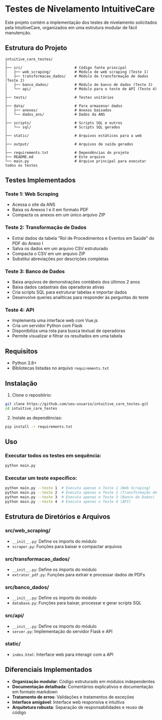 # Testes de Nivelamento IntuitiveCare

Este projeto contém a implementação dos testes de nivelamento solicitados pela IntuitiveCare, organizados em uma estrutura modular de fácil manutenção.

## Estrutura do Projeto

```
intuitive_care_testes/
│
├── src/                        # Código fonte principal
│   ├── web_scraping/           # Módulo de web scraping (Teste 1)
│   ├── transformacao_dados/    # Módulo de transformação de dados (Teste 2)
│   ├── banco_dados/            # Módulo de banco de dados (Teste 3)
│   └── api/                    # Módulo para o teste de API (Teste 4)
│
├── tests/                      # Testes unitários
│
├── data/                       # Para armazenar dados
│   ├── anexos/                 # Anexos baixados
│   └── dados_ans/              # Dados da ANS
│
├── scripts/                    # Scripts SQL e outros
│   └── sql/                    # Scripts SQL gerados
│
├── static/                     # Arquivos estáticos para a web
│
├── output/                     # Arquivos de saída gerados
│
├── requirements.txt            # Dependências do projeto
├── README.md                   # Este arquivo
└── main.py                     # Arquivo principal para executar todos os testes
```

## Testes Implementados

### Teste 1: Web Scraping

- Acessa o site da ANS
- Baixa os Anexos I e II em formato PDF
- Compacta os anexos em um único arquivo ZIP

### Teste 2: Transformação de Dados

- Extrai dados da tabela "Rol de Procedimentos e Eventos em Saúde" do PDF do Anexo I
- Salva os dados em um arquivo CSV estruturado
- Compacta o CSV em um arquivo ZIP
- Substitui abreviações por descrições completas

### Teste 3: Banco de Dados

- Baixa arquivos de demonstrações contábeis dos últimos 2 anos
- Baixa dados cadastrais das operadoras ativas
- Cria scripts SQL para estruturar tabelas e importar dados
- Desenvolve queries analíticas para responder às perguntas do teste

### Teste 4: API

- Implementa uma interface web com Vue.js
- Cria um servidor Python com Flask
- Disponibiliza uma rota para busca textual de operadoras
- Permite visualizar e filtrar os resultados em uma tabela

## Requisitos

- Python 3.8+
- Bibliotecas listadas no arquivo `requirements.txt`

## Instalação

1. Clone o repositório:

```bash
git clone https://github.com/seu-usuario/intuitive_care_testes.git
cd intuitive_care_testes
```

2. Instale as dependências:

```bash
pip install -r requirements.txt
```

## Uso

### Executar todos os testes em sequência:

```bash
python main.py
```

### Executar um teste específico:

```bash
python main.py --teste 1  # Executa apenas o Teste 1 (Web Scraping)
python main.py --teste 2  # Executa apenas o Teste 2 (Transformação de Dados)
python main.py --teste 3  # Executa apenas o Teste 3 (Banco de Dados)
python main.py --teste 4  # Executa apenas o Teste 4 (API)
```

## Estrutura de Diretórios e Arquivos

### src/web_scraping/

- `__init__.py`: Define os imports do módulo
- `scraper.py`: Funções para baixar e compactar arquivos

### src/transformacao_dados/

- `__init__.py`: Define os imports do módulo
- `extrator_pdf.py`: Funções para extrair e processar dados de PDFs

### src/banco_dados/

- `__init__.py`: Define os imports do módulo
- `database.py`: Funções para baixar, processar e gerar scripts SQL

### src/api/

- `__init__.py`: Define os imports do módulo
- `server.py`: Implementação do servidor Flask e API

### static/

- `index.html`: Interface web para interagir com a API

## Diferenciais Implementados

- **Organização modular**: Código estruturado em módulos independentes
- **Documentação detalhada**: Comentários explicativos e documentação em formato markdown
- **Tratamento de erros**: Validações e tratamentos de exceções
- **Interface amigável**: Interface web responsiva e intuitiva
- **Arquitetura robusta**: Separação de responsabilidades e reuso de código
